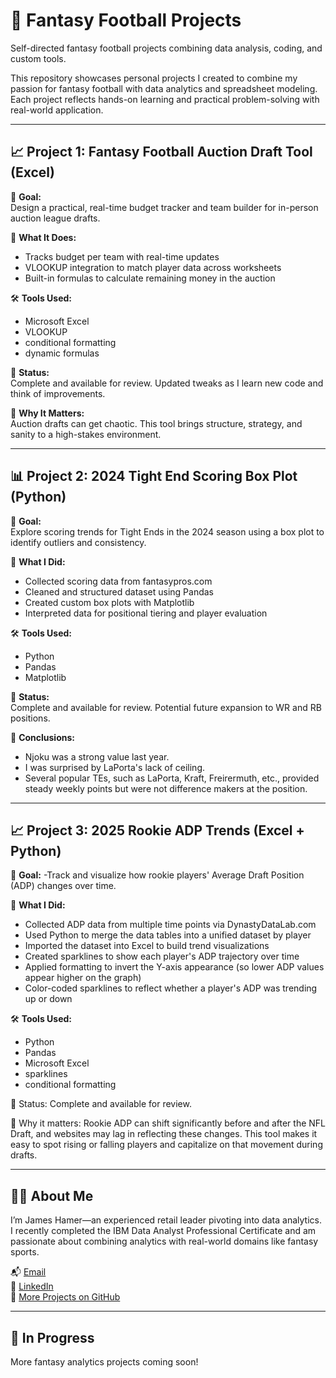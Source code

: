 # 🏈 Fantasy Football Projects  
Self-directed fantasy football projects combining data analysis, coding, and custom tools.

This repository showcases personal projects I created to combine my passion for fantasy football with data analytics and spreadsheet modeling. Each project reflects hands-on learning and practical problem-solving with real-world application.

---

## 📈 Project 1: Fantasy Football Auction Draft Tool (Excel)

🎯 **Goal:**  
Design a practical, real-time budget tracker and team builder for in-person auction league drafts.

🧠 **What It Does:**  
- Tracks budget per team with real-time updates  
- VLOOKUP integration to match player data across worksheets  
- Built-in formulas to calculate remaining money in the auction

🛠️ **Tools Used:**  
- Microsoft Excel  
- VLOOKUP
- conditional formatting
- dynamic formulas

🚧 **Status:**  
Complete and available for review. Updated tweaks as I learn new code and think of improvements.

📎 **Why It Matters:**  
Auction drafts can get chaotic. This tool brings structure, strategy, and sanity to a high-stakes environment.

---

## 📊 Project 2: 2024 Tight End Scoring Box Plot (Python)

🎯 **Goal:**  
Explore scoring trends for Tight Ends in the 2024 season using a box plot to identify outliers and consistency.

🧠 **What I Did:**  
- Collected scoring data from fantasypros.com
- Cleaned and structured dataset using Pandas  
- Created custom box plots with Matplotlib  
- Interpreted data for positional tiering and player evaluation

🛠️ **Tools Used:**  
- Python  
- Pandas
- Matplotlib

🚧 **Status:**  
Complete and available for review. Potential future expansion to WR and RB positions.

📎 **Conclusions:**
- Njoku was a strong value last year.
- I was surprised by LaPorta's lack of ceiling.
- Several popular TEs, such as LaPorta, Kraft, Freirermuth, etc., provided steady weekly points but were not difference makers at the position.
  
---

## 📈 Project 3: 2025 Rookie ADP Trends (Excel + Python)

🎯 **Goal:**
-Track and visualize how rookie players' Average Draft Position (ADP) changes over time.

🧠 **What I Did:**
- Collected ADP data from multiple time points via DynastyDataLab.com
- Used Python to merge the data tables into a unified dataset by player
- Imported the dataset into Excel to build trend visualizations
- Created sparklines to show each player's ADP trajectory over time
- Applied formatting to invert the Y-axis appearance (so lower ADP values appear higher on the graph)
- Color-coded sparklines to reflect whether a player's ADP was trending up or down

🛠️ **Tools Used:**
- Python
- Pandas
- Microsoft Excel
- sparklines
- conditional formatting

🚧 Status:
Complete and available for review.

📎 Why it matters:
Rookie ADP can shift significantly before and after the NFL Draft, and websites may lag in reflecting these changes. This tool makes it easy to spot rising or falling players and capitalize on that movement during drafts.

---

## 👨‍💻 About Me

I’m James Hamer—an experienced retail leader pivoting into data analytics. I recently completed the IBM Data Analyst Professional Certificate and am passionate about combining analytics with real-world domains like fantasy sports.

📬 [Email](mailto:jhamer85@gmail.com)  
🔗 [LinkedIn](https://www.linkedin.com/in/james-hamer-932868171/)  
🐙 [More Projects on GitHub](https://github.com/jhamer85)

---

## 🚧 In Progress

More fantasy analytics projects coming soon!
